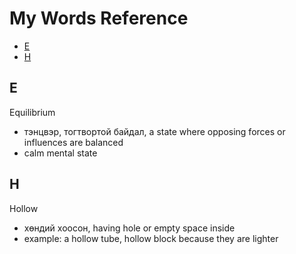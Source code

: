 
# My Words Reference

<!-- MarkdownTOC autolink="true" -->

- [E](#e)
- [H](#h)

<!-- /MarkdownTOC -->

## E ##

Equilibrium
* тэнцвэр, тогтвортой байдал, a state where opposing forces or influences are balanced
* calm mental state


## H ##

Hollow
* хөндий хоосон, having hole or empty space inside 
* example: a hollow tube, hollow block because they are lighter